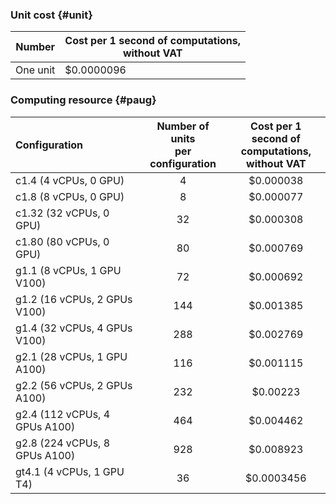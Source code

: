 ### Unit cost {#unit}

| Number | Cost per 1 second of computations, <br>without VAT |
---- | ----
| One unit | $0.0000096 |

### Computing resource {#paug}

| Configuration | Number of units <br>per configuration | Cost per 1 second of <br>computations,<br> without VAT | 
|:---|:---:|:---:|
| c1.4 (4 vCPUs, 0 GPU) | 4 | $0.000038 |
| c1.8 (8 vCPUs, 0 GPU) | 8 | $0.000077 |
| c1.32 (32 vCPUs, 0 GPU) | 32 | $0.000308 |
| c1.80 (80 vCPUs, 0 GPU) | 80 | $0.000769 |
| g1.1 (8 vCPUs, 1 GPU V100) | 72 | $0.000692 |
| g1.2 (16 vCPUs, 2 GPUs V100) | 144 | $0.001385 |
| g1.4 (32 vCPUs, 4 GPUs V100) | 288 | $0.002769 |
| g2.1 (28 vCPUs, 1 GPU A100) | 116 | $0.001115 |
| g2.2 (56 vCPUs, 2 GPUs A100) | 232 | $0.00223 |
| g2.4 (112 vCPUs, 4 GPUs A100) | 464 | $0.004462 |
| g2.8 (224 vCPUs, 8 GPUs A100) | 928 | $0.008923 |
| gt4.1 (4 vCPUs, 1 GPU T4) | 36 | $0.0003456 |